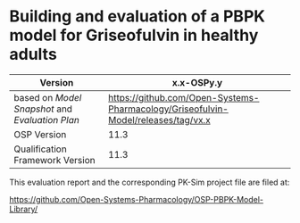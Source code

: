 # Building and evaluation of a PBPK model for Griseofulvin in healthy adults





| Version                                         | x.x-OSPy.y                                                   |
| ----------------------------------------------- | ------------------------------------------------------------ |
| based on *Model Snapshot* and *Evaluation Plan* | https://github.com/Open-Systems-Pharmacology/Griseofulvin-Model/releases/tag/vx.x |
| OSP Version                                     | 11.3                                                          |
| Qualification Framework Version                 | 11.3                                                          |





This evaluation report and the corresponding PK-Sim project file are filed at:

https://github.com/Open-Systems-Pharmacology/OSP-PBPK-Model-Library/

